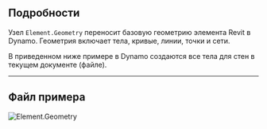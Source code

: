 ## Подробности
Узел `Element.Geometry` переносит базовую геометрию элемента Revit в Dynamo. Геометрия включает тела, кривые, линии, точки и сети.

В приведенном ниже примере в Dynamo создаются все тела для стен в текущем документе (файле).
___
## Файл примера

![Element.Geometry](./Revit.Elements.Element.Geometry_img.jpg)
